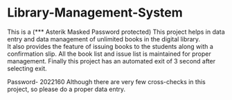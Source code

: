 # Library-Management-System
This is a (*** Asterik Masked Password protected)
This project helps in data entry and data management of unlimited books in the digital library.  
It also provides the feature of issuing books to  the students along with a confirmation slip. 
All the book list and issue list is maintained for proper management. 
Finally this project has an automated exit of 3 second after selecting exit. 
 

Password- 2022160
Although there are very few cross-checks in this project, so please do a proper data entry. 

